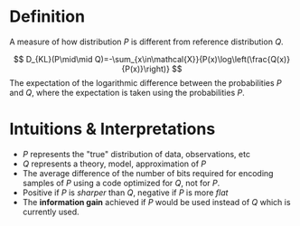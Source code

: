 # Definition

A measure of how distribution $P$ is different from reference distribution $Q$.

$$
D_{KL}(P\mid\mid Q)=-\sum_{x\in\mathcal{X}}{P(x)\log\left(\frac{Q(x)}{P(x)}\right)}
$$
The expectation of the logarithmic difference between the probabilities $P$ and $Q$, where the expectation is taken using the probabilities $P$.

# Intuitions & Interpretations

- $P$ represents the "true" distribution of data, observations, etc
- $Q$ represents a theory, model, approximation of $P$
- The average difference of the number of bits required for encoding samples of $P$ using a code optimized for $Q$, not for $P$.
- Positive if $P$ is _sharper_ than $Q$, negative if $P$ is more _flat_
- The **information gain** achieved if $P$ would be used instead of $Q$ which is currently used.
